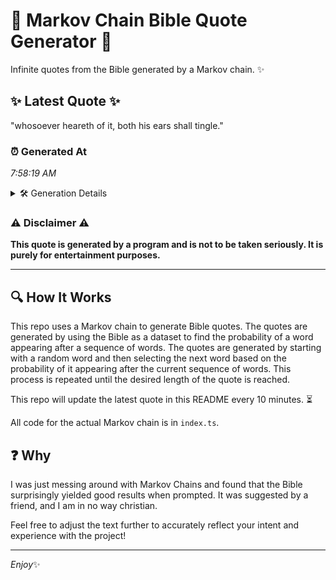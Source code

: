 # 📖 Markov Chain Bible Quote Generator 📖

Infinite quotes from the Bible generated by a Markov chain. ✨

## ✨ Latest Quote ✨
"whosoever heareth of it, both his ears shall tingle."

### ⏰ Generated At
*7:58:19 AM*

<details>
    <summary>🛠️ Generation Details</summary>
    <p>
        <strong>🌱 Seed:</strong> whosoever<br>
        <strong>🔄 Iterations:</strong> 8<br>
        <strong>📜 Context History:</strong><br>[ whosoever ]: heareth<br>[ whosoever, heareth ]: of<br>[ whosoever, heareth, of ]: it,<br>[ whosoever, heareth, of, it, ]: both<br>[ whosoever, heareth, of, it,, both ]: his<br>[ whosoever, heareth, of, it,, both, his ]: ears<br>[ heareth, of, it,, both, his, ears ]: shall<br>[ of, it,, both, his, ears, shall ]: tingle.<br>
    </p>
</details>

### ⚠️ Disclaimer ⚠️
**This quote is generated by a program and is not to be taken seriously. It is purely for entertainment purposes.**

---

## 🔍 How It Works

This repo uses a Markov chain to generate Bible quotes. The quotes are generated by using the Bible as a dataset to find the probability of a word appearing after a sequence of words. The quotes are generated by starting with a random word and then selecting the next word based on the probability of it appearing after the current sequence of words. This process is repeated until the desired length of the quote is reached.

This repo will update the latest quote in this README every 10 minutes. ⏳

All code for the actual Markov chain is in `index.ts`.

## ❓ Why

I was just messing around with Markov Chains and found that the Bible surprisingly yielded good results when prompted. 
It was suggested by a friend, and I am in no way christian.

Feel free to adjust the text further to accurately reflect your intent and experience with the project!

---

*Enjoy*✨
